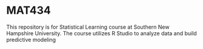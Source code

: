 # MAT434

This repository is for Statistical Learning course at Southern New Hampshire University. The course utilizes R Studio to analyze data and build predictive modeling
